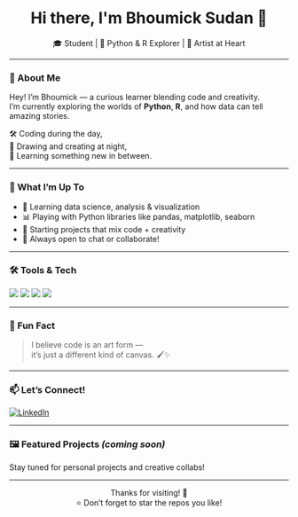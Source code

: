 <h1 align="center">Hi there, I'm Bhoumick Sudan 👋</h1>

<p align="center">
  🎓 Student | 🐍 Python & R Explorer | 🎨 Artist at Heart  
</p>

---

### 🌟 About Me

Hey! I’m Bhoumick — a curious learner blending code and creativity.  
I’m currently exploring the worlds of **Python**, **R**, and how data can tell amazing stories.

🛠️ Coding during the day,  
🎨 Drawing and creating at night,  
🧠 Learning something new in between.

---

### 🚀 What I’m Up To

- 🌱 Learning data science, analysis & visualization  
- 📊 Playing with Python libraries like pandas, matplotlib, seaborn  
- 🎯 Starting projects that mix code + creativity  
- 💬 Always open to chat or collaborate!

---

### 🛠️ Tools & Tech

<div align="left">
  <img src="https://img.shields.io/badge/Python-3776AB?style=for-the-badge&logo=python&logoColor=white" />
  <img src="https://img.shields.io/badge/R-276DC3?style=for-the-badge&logo=r&logoColor=white" />
  <img src="https://img.shields.io/badge/Jupyter-F37626?style=for-the-badge&logo=jupyter&logoColor=white" />
  <img src="https://img.shields.io/badge/VS_Code-007ACC?style=for-the-badge&logo=visual-studio-code&logoColor=white" />
</div>

---

### 🎨 Fun Fact

> I believe code is an art form —  
> it’s just a different kind of canvas. 🖌️✨

---

### 📫 Let’s Connect!

[![LinkedIn](https://img.shields.io/badge/LinkedIn-blue?style=for-the-badge&logo=linkedin&logoColor=white)](www.linkedin.com/in/bhomick-sudan-655220317)  


---

### 🖼️ Featured Projects *(coming soon)*

Stay tuned for personal projects and creative collabs!

---

<p align="center">
  Thanks for visiting! 🌈  
  <br>
  ⭐️ Don’t forget to star the repos you like!
</p>
